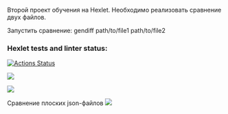 Второй проект обучения на Hexlet.
Необходимо реализовать сравнение двух файлов.

Запустить сравнение:
gendiff path/to/file1 path/to/file2

### Hexlet tests and linter status:
[![Actions Status](https://github.com/al-ov73/python-project-50/workflows/hexlet-check/badge.svg)](https://github.com/al-ov73/python-project-50/actions)

<a href="https://codeclimate.com/github/al-ov73/python-project-50/maintainability"><img src="https://api.codeclimate.com/v1/badges/fa896847baac9501bc51/maintainability" /></a>

<a href="https://codeclimate.com/github/al-ov73/python-project-50/test_coverage"><img src="https://api.codeclimate.com/v1/badges/fa896847baac9501bc51/test_coverage" /></a>

Сравнение плоских json-файлов
<a href="https://asciinema.org/a/610652" target="_blank"><img src="https://asciinema.org/a/610652.svg" /></a>